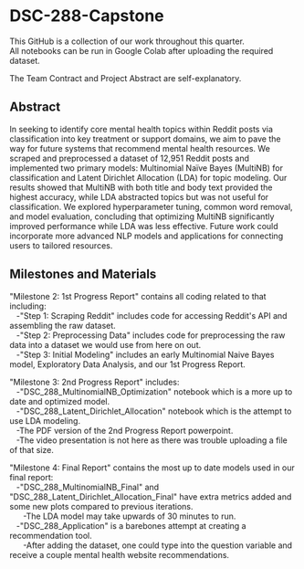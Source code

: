 # DSC-288-Capstone
This GitHub is a collection of our work throughout this quarter.
<br />All notebooks can be run in Google Colab after uploading the required dataset.

The Team Contract and Project Abstract are self-explanatory.

## Abstract
In seeking to identify core mental health topics within Reddit posts via classification into key treatment or support domains, we aim to pave the way for future systems that recommend mental health resources. We scraped and preprocessed a dataset of 12,951 Reddit posts and implemented two primary models: Multinomial Naïve Bayes (MultiNB) for classification and Latent Dirichlet Allocation (LDA) for topic modeling. Our results showed that MultiNB with both title and body text provided the highest accuracy, while LDA abstracted topics but was not useful for classification. We explored hyperparameter tuning, common word removal, and model evaluation, concluding that optimizing MultiNB significantly improved performance while LDA was less effective. Future work could incorporate more advanced NLP models and applications for connecting users to tailored resources.



## Milestones and Materials
"Milestone 2: 1st Progress Report" contains all coding related to that including:
<br />&nbsp;&nbsp;&nbsp;-"Step 1: Scraping Reddit" includes code for accessing Reddit's API and assembling the raw dataset.
<br />&nbsp;&nbsp;&nbsp;-"Step 2: Preprocessing Data" includes code for preprocessing the raw data into a dataset we would use from here on out.
<br />&nbsp;&nbsp;&nbsp;-"Step 3: Initial Modeling" includes an early Multinomial Naive Bayes model, Exploratory Data Analysis, and our 1st Progress Report.

"Milestone 3: 2nd Progress Report" includes:
<br />&nbsp;&nbsp;&nbsp;-"DSC_288_MultinomialNB_Optimization" notebook which is a more up to date and optimized model.
<br />&nbsp;&nbsp;&nbsp;-"DSC_288_Latent_Dirichlet_Allocation" notebook which is the attempt to use LDA modeling.
<br />&nbsp;&nbsp;&nbsp;-The PDF version of the 2nd Progress Report powerpoint.
<br />&nbsp;&nbsp;&nbsp;-The video presentation is not here as there was trouble uploading a file of that size.

"Milestone 4: Final Report" contains the most up to date models used in our final report:
<br />&nbsp;&nbsp;&nbsp;-"DSC_288_MultinomialNB_Final" and "DSC_288_Latent_Dirichlet_Allocation_Final" have extra metrics added and some new plots compared to previous iterations.
<br />&nbsp;&nbsp;&nbsp;&nbsp;&nbsp;&nbsp;-The LDA model may take upwards of 30 minutes to run.
<br />&nbsp;&nbsp;&nbsp;-"DSC_288_Application" is a barebones attempt at creating a recommendation tool.
<br />&nbsp;&nbsp;&nbsp;&nbsp;&nbsp;&nbsp;-After adding the dataset, one could type into the question variable and receive a couple mental health website recommendations.
